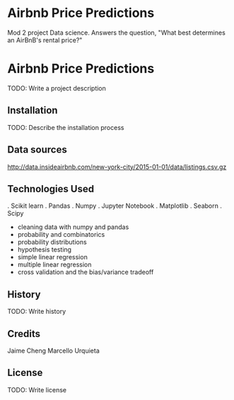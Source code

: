 # Airbnb Price Predictions
Mod 2 project Data science. 
Answers the question, "What best determines an AirBnB's rental price?"

# Airbnb Price Predictions

TODO: Write a project description

## Installation

TODO: Describe the installation process

## Data sources

http://data.insideairbnb.com/new-york-city/2015-01-01/data/listings.csv.gz


## Technologies Used

. Scikit learn
. Pandas
. Numpy
. Jupyter Notebook
. Matplotlib
. Seaborn
. Scipy 

* cleaning data with numpy and pandas
* probability and combinatorics
* probability distributions
* hypothesis testing
* simple linear regression
* multiple linear regression
* cross validation and the bias/variance tradeoff


## History

TODO: Write history

## Credits
Jaime Cheng
Marcello Urquieta

## License

TODO: Write license
